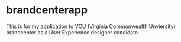 # brandcenterapp
This is for my application to VCU (Virginia Commonwealth Unviersity) brandcenter as a User Experience designer candidate.
